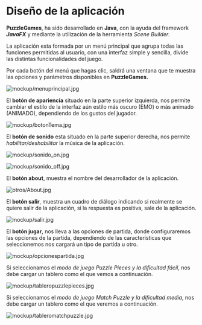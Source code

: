 # Diseño de la aplicación

**PuzzleGames**, ha sido desarrollado en **Java**, con la ayuda del framework  ***JavaFX*** y mediante la utilización de la herramienta *Scene Builder*.

La aplicación esta formada por un menú principal que agrupa todas las funciones permitidas al usuario, con una interfaz simple y sencilla, divide las distintas funcionalidades del juego.

Por cada botón del menú que hagas clic, saldrá una ventana que te muestra las opciones y parámetros disponibles en **PuzzleGames.**



![mockup/menuprincipal.jpg]()

El **botón de apariencia** situado en la parte superior izquierda, nos permite cambiar el estilo de la interfaz aún estilo más oscuro (EMO) o más animado (ANIMADO), dependiendo de los gustos del jugador.

![mockup/botonTema.jpg]()

El **botón de sonido** esta situado en la parte superior derecha, nos permite *habilitar/deshabilitar* la música de la aplicación.

![mockup/sonido_on.jpg]()

![mockup/sonido_off.jpg]()

El **botón about**,  muestra el nombre del desarrollador de la aplicación.

![otros/About.jpg]()

El **botón salir**, muestra un cuadro de diálogo indicando si realmente se quiere salir de la aplicación, si la respuesta es positiva, sale de la aplicación.

![mockup/salir.jpg]()

El **botón jugar**, nos lleva a las opciones de partida, donde configuraremos las opciones de la partida, dependiendo de las características que seleccionemos nos cargará un tipo de partida u otro.

![mockup/opcionespartida.jpg]()

Si seleccionamos el *modo de juego Puzzle Pieces y la dificultad fácil*, nos debe cargar un tablero como el que vemos a continuación.

![mockup/tableropuzzlepieces.jpg]()

Si seleccionamos  el *modo de juego Match Puzzle y la dificultad media*, nos debe cargar un tablero como el que veremos a continuación.

![mockup/tableromatchpuzzle.jpg]()






